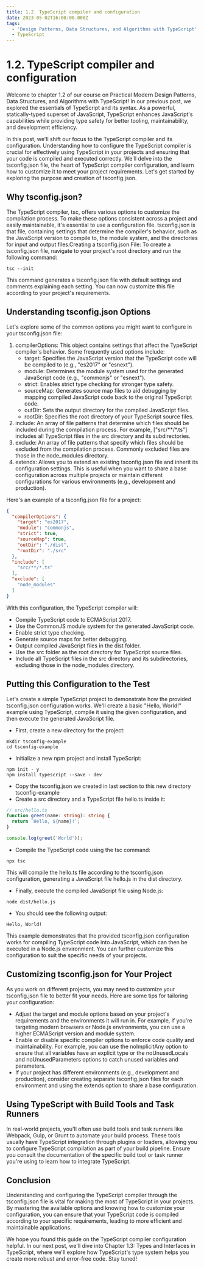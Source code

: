 ```yaml
---
title: 1.2. TypeScript compiler and configuration
date: 2023-05-02T16:00:00.000Z
tags:
  - 'Design Patterns, Data Structures, and Algorithms with TypeScript'
  - TypeScript
---
```


# 1.2. TypeScript compiler and configuration

Welcome to chapter 1.2 of our course  on Practical Modern Design Patterns, Data Structures, and Algorithms with TypeScript! In our previous post, we explored the essentials of TypeScript and its syntax. As a powerful, statically-typed superset of JavaScript, TypeScript enhances JavaScript's capabilities while providing type safety for better tooling, maintainability, and development efficiency.

In this post, we'll shift our focus to the TypeScript compiler and its configuration. Understanding how to configure the TypeScript compiler is crucial for effectively using TypeScript in your projects and ensuring that your code is compiled and executed correctly. We'll delve into the tsconfig.json file, the heart of TypeScript compiler configuration, and learn how to customize it to meet your project requirements. Let's get started by exploring the purpose and creation of tsconfig.json.

## Why tsconfig.json?

The TypeScript compiler, tsc, offers various options to customize the compilation process. To make these options consistent across a project and easily maintainable, it's essential to use a configuration file. tsconfig.json is that file, containing settings that determine the compiler's behavior, such as the JavaScript version to compile to, the module system, and the directories for input and output files.Creating a tsconfig.json File:
To create a tsconfig.json file, navigate to your project's root directory and run the following command:

```shell
tsc --init
```

This command generates a tsconfig.json file with default settings and comments explaining each setting. You can now customize this file according to your project's requirements.

## Understanding tsconfig.json Options

Let's explore some of the common options you might want to configure in your tsconfig.json file:

1. compilerOptions: This object contains settings that affect the TypeScript compiler's behavior. Some frequently used options include:
   * target: Specifies the JavaScript version that the TypeScript code will be compiled to (e.g., "es2017" or "esnext").
   * module: Determines the module system used for the generated JavaScript code (e.g., "commonjs" or "esnext").
   * strict: Enables strict type checking for stronger type safety.
   * sourceMap: Generates source map files to aid debugging by mapping compiled JavaScript code back to the original TypeScript code.
   * outDir: Sets the output directory for the compiled JavaScript files.
   * rootDir: Specifies the root directory of your TypeScript source files.
2. include: An array of file patterns that determine which files should be included during the compilation process. For example, \["src/\*\*/\*.ts"] includes all TypeScript files in the src directory and its subdirectories.
3. exclude: An array of file patterns that specify which files should be excluded from the compilation process. Commonly excluded files are those in the node\_modules directory.
4. extends: Allows you to extend an existing tsconfig.json file and inherit its configuration settings. This is useful when you want to share a base configuration across multiple projects or maintain different configurations for various environments (e.g., development and production).

Here's an example of a tsconfig.json file for a project:

```json
{
  "compilerOptions": {
    "target": "es2017",
    "module": "commonjs",
    "strict": true,
    "sourceMap": true,
    "outDir": "./dist",
    "rootDir": "./src"
  },
  "include": [
    "src/**/*.ts"
  ],
  "exclude": [
    "node_modules"
  ]
}
```

With this configuration, the TypeScript compiler will:

* Compile TypeScript code to ECMAScript 2017.
* Use the CommonJS module system for the generated JavaScript code.
* Enable strict type checking.
* Generate source maps for better debugging.
* Output compiled JavaScript files in the dist folder.
* Use the src folder as the root directory for TypeScript source files.
* Include all TypeScript files in the src directory and its subdirectories, excluding those in the node\_modules directory.

## Putting this Configuration to the Test

Let's create a simple TypeScript project to demonstrate how the provided tsconfig.json configuration works. We'll create a basic "Hello, World!" example using TypeScript, compile it using the given configuration, and then execute the generated JavaScript file.

* First, create a new directory for the project:

```shell
mkdir tsconfig-example
cd tsconfig-example
```

* Initialize a new npm project and install TypeScript:

```shell
npm init - y
npm install typescript --save - dev
```

* Copy the tsconfig.json we created in last section to this new directory tsconfig-example
* Create a src directory and a TypeScript file hello.ts inside it:

```typescript
// src/hello.ts
function greet(name: string): string {
  return `Hello, ${name}!`;
}

console.log(greet('World'));
```

* Compile the TypeScript code using the tsc command:

```shell
npx tsc
```

This will compile the hello.ts file according to the tsconfig.json configuration, generating a JavaScript file hello.js in the dist directory.

* Finally, execute the compiled JavaScript file using Node.js:

```shell
node dist/hello.js
```

* You should see the following output:

```shell
Hello, World!
```

This example demonstrates that the provided tsconfig.json configuration works for compiling TypeScript code into JavaScript, which can then be executed in a Node.js environment. You can further customize this configuration to suit the specific needs of your projects.

## Customizing tsconfig.json for Your Project

As you work on different projects, you may need to customize your tsconfig.json file to better fit your needs. Here are some tips for tailoring your configuration:

* Adjust the target and module options based on your project's requirements and the environments it will run in. For example, if you're targeting modern browsers or Node.js environments, you can use a higher ECMAScript version and module system.
* Enable or disable specific compiler options to enforce code quality and maintainability. For example, you can use the noImplicitAny option to ensure that all variables have an explicit type or the noUnusedLocals and noUnusedParameters options to catch unused variables and parameters.
* If your project has different environments (e.g., development and production), consider creating separate tsconfig.json files for each environment and using the extends option to share a base configuration.

## Using TypeScript with Build Tools and Task Runners

In real-world projects, you'll often use build tools and task runners like Webpack, Gulp, or Grunt to automate your build process. These tools usually have TypeScript integration through plugins or loaders, allowing you to configure TypeScript compilation as part of your build pipeline. Ensure you consult the documentation of the specific build tool or task runner you're using to learn how to integrate TypeScript.

## Conclusion

Understanding and configuring the TypeScript compiler through the tsconfig.json file is vital for making the most of TypeScript in your projects. By mastering the available options and knowing how to customize your configuration, you can ensure that your TypeScript code is compiled according to your specific requirements, leading to more efficient and maintainable applications.

We hope you found this guide on the TypeScript compiler configuration helpful. In our next post, we'll dive into Chapter 1.3: Types and Interfaces in TypeScript, where we'll explore how TypeScript's type system helps you create more robust and error-free code. Stay tuned!
